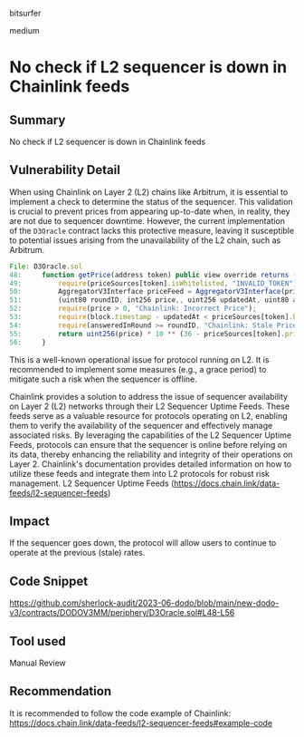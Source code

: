 bitsurfer

medium

# No check if L2 sequencer is down in Chainlink feeds

## Summary

No check if L2 sequencer is down in Chainlink feeds

## Vulnerability Detail

When using Chainlink on Layer 2 (L2) chains like Arbitrum, it is essential to implement a check to determine the status of the sequencer. This validation is crucial to prevent prices from appearing up-to-date when, in reality, they are not due to sequencer downtime. However, the current implementation of the `D3Oracle` contract lacks this protective measure, leaving it susceptible to potential issues arising from the unavailability of the L2 chain, such as Arbitrum.

```js
File: D3Oracle.sol
48:     function getPrice(address token) public view override returns (uint256) {
49:         require(priceSources[token].isWhitelisted, "INVALID_TOKEN");
50:         AggregatorV3Interface priceFeed = AggregatorV3Interface(priceSources[token].oracle);
51:         (uint80 roundID, int256 price,, uint256 updatedAt, uint80 answeredInRound) = priceFeed.latestRoundData();
52:         require(price > 0, "Chainlink: Incorrect Price");
53:         require(block.timestamp - updatedAt < priceSources[token].heartBeat, "Chainlink: Stale Price");
54:         require(answeredInRound >= roundID, "Chainlink: Stale Price");
55:         return uint256(price) * 10 ** (36 - priceSources[token].priceDecimal - priceSources[token].tokenDecimal);
56:     }
```

This is a well-known operational issue for protocol running on L2. It is recommended to implement some measures (e.g., a grace period) to mitigate such a risk when the sequencer is offline.

Chainlink provides a solution to address the issue of sequencer availability on Layer 2 (L2) networks through their L2 Sequencer Uptime Feeds. These feeds serve as a valuable resource for protocols operating on L2, enabling them to verify the availability of the sequencer and effectively manage associated risks. By leveraging the capabilities of the L2 Sequencer Uptime Feeds, protocols can ensure that the sequencer is online before relying on its data, thereby enhancing the reliability and integrity of their operations on Layer 2. Chainlink's documentation provides detailed information on how to utilize these feeds and integrate them into L2 protocols for robust risk management. L2 Sequencer Uptime Feeds (https://docs.chain.link/data-feeds/l2-sequencer-feeds)

## Impact

If the sequencer goes down, the protocol will allow users to continue to operate at the previous (stale) rates.

## Code Snippet

https://github.com/sherlock-audit/2023-06-dodo/blob/main/new-dodo-v3/contracts/DODOV3MM/periphery/D3Oracle.sol#L48-L56

## Tool used

Manual Review

## Recommendation

It is recommended to follow the code example of Chainlink:
https://docs.chain.link/data-feeds/l2-sequencer-feeds#example-code
